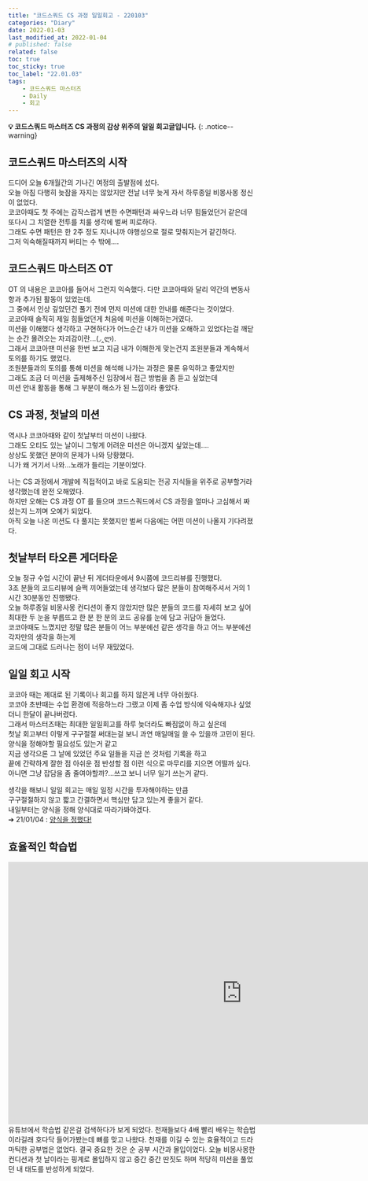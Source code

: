 ```yaml
---
title: "코드스쿼드 CS 과정 일일회고 - 220103"
categories: "Diary"
date: 2022-01-03
last_modified_at: 2022-01-04
# published: false
related: false
toc: true
toc_sticky: true
toc_label: "22.01.03"
tags:
    - 코드스쿼드 마스터즈
    - Daily
    - 회고
---
```


__💡 코드스쿼드 마스터즈 CS 과정의 감상 위주의 일일 회고글입니다.__
{: .notice--warning}

## 코드스쿼드 마스터즈의 시작
드디어 오늘 6개월간의 기나긴 여정의 출발점에 섰다.  
오늘 아침 다행히 늦잠을 자지는 않았지만 전날 너무 늦게 자서 하루종일 비몽사몽 정신이 없었다.  
코코아때도 첫 주에는 갑작스럽게 변한 수면패턴과 싸우느라 너무 힘들었던거 같은데  
또다시 그 치열한 전투를 치룰 생각에 벌써 피로하다.  
그래도 수면 패턴은 한 2주 정도 지나니까 야행성으로 절로 맞춰지는거 같긴하다.  
그저 익숙해질때까지 버티는 수 밖에....  

## 코드스쿼드 마스터즈 OT
OT 의 내용은 코코아를 들어서 그런지 익숙했다.
다만 코코아때와 달리 약간의 변동사항과 추가된 활동이 있었는데.  
그 중에서 인상 깊었던건 풀기 전에 먼저 미션에 대한 안내를 해준다는 것이었다.  
코코아때 솔직히 제일 힘들었던게 처음에 미션을 이해하는거였다.  
미션을 이해했다 생각하고 구현하다가 어느순간 내가 미션을 오해하고 있었다는걸 깨닫는 순간 몰려오는 자괴감이란...(◞‸ლ).  
그래서 코코아땐 미션을 한번 보고 지금 내가 이해한게 맞는건지 조원분들과 계속해서 토의를 하기도 했었다.  
조원분들과의 토의를 통해 미션을 해석해 나가는 과정은 물론 유익하고 좋았지만  
그래도 조금 더 미션을 출제해주신 입장에서 접근 방법을 좀 듣고 싶었는데  
미션 안내 활동을 통해 그 부분이 해소가 된 느낌이라 좋았다.  

## CS 과정, 첫날의 미션
역시나 코코아때와 같이 첫날부터 미션이 나왔다.  
그래도 오티도 있는 날이니 그렇게 어려운 미션은 아니겠지 싶었는데....  
상상도 못했던 분야의 문제가 나와 당황했다.  
니가 왜 거기서 나와...노래가 들리는 기분이었다.  

나는 CS 과정에서 개발에 직접적이고 바로 도움되는 전공 지식들을 위주로 공부할거라 생각했는데 완전 오해였다.  
하지만 오해는 CS 과정 OT 를 들으며 코드스쿼드에서 CS 과정을 얼마나 고심해서 짜셨는지 느끼며 오예가 되었다.  
아직 오늘 나온 미션도 다 풀지는 못했지만 벌써 다음에는 어떤 미션이 나올지 기다려졌다.  

## 첫날부터 타오른 게더타운
오늘 정규 수업 시간이 끝난 뒤 게더타운에서 9시쯤에 코드리뷰를 진행했다.  
3조 분들의 코드리뷰에 슬쩍 끼어들었는데 생각보다 많은 분들이 참여해주셔서 거의 1시간 30분동안 진행됐다.  
오늘 하루종일 비몽사몽 컨디션이 좋지 않았지만 많은 분들의 코드를 자세히 보고 싶어  
최대한 두 눈을 부릅뜨고 한 분 한 분의 코드 공유를 눈에 담고 귀담아 들었다.  
코코아때도 느꼈지만 정말 많은 분들이 어느 부분에선 같은 생각을 하고 어느 부분에선 각자만의 생각을 하는게  
코드에 그대로 드러나는 점이 너무 재밌었다.  

## 일일 회고 시작
코코아 때는 제대로 된 기록이나 회고를 하지 않은게 너무 아쉬웠다.  
코코아 초반때는 수업 환경에 적응하느라 그랬고 이제 좀 수업 방식에 익숙해지나 싶었더니 한달이 끝나버렸다.  
그래서 마스터즈때는 최대한 일일회고를 하루 늦더라도 빠짐없이 하고 싶은데  
첫날 회고부터 이렇게 구구절절 써대는걸 보니 과연 매일매일 쓸 수 있을까 고민이 된다.  
양식을 정해야할 필요성도 있는거 같고  
지금 생각으론 그 날에 있었던 주요 일들을 지금 쓴 것처럼 기록을 하고  
끝에 간략하게 잘한 점 아쉬운 점 반성할 점 이런 식으로 마무리를 지으면 어떨까 싶다.  
아니면 그냥 잡담을 좀 줄여야할까?...쓰고 보니 너무 일기 쓰는거 같다.  

생각을 해보니 일일 회고는 매일 일정 시간을 투자해야하는 만큼  
구구절절하지 않고 짧고 간결하면서 핵심만 담고 있는게 좋을거 같다.  
내일부터는 양식을 정해 양식대로 따라가봐야겠다.  
➔ 21/01/04 : [양식을 정했다!](https://hemudi.github.io/diary/daily-retrospective-form/)

## 효율적인 학습법
<iframe width="950" height="534" src="https://www.youtube.com/embed/3Ym3MM628bk" title="YouTube video player" frameborder="0" allow="accelerometer; autoplay; clipboard-write; encrypted-media; gyroscope; picture-in-picture" allowfullscreen></iframe>
<br>
유튜브에서 학습법 같은걸 검색하다가 보게 되었다.  
천재들보다 4배 빨리 배우는 학습법이라길래 호다닥 들어가봤는데 뼈를 맞고 나왔다.  
천재를 이길 수 있는 효율적이고 드라마틱한 공부법은 없었다.
결국 중요한 것은 순 공부 시간과 몰입이었다.  
오늘 비몽사몽한 컨디션과 첫 날이라는 핑계로 몰입하지 않고  
중간 중간 딴짓도 하며 적당히 미션을 풀었던 내 태도를 반성하게 되었다.  